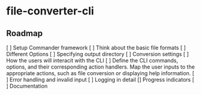 # file-converter-cli

## Roadmap
[ ] Setup Commander framework
[ ] Think about the basic file formats
[ ] Different Options
    [ ] Specifying output directory
    [ ] Conversion settings
[ ] How the users will interacit with the CLI
[ ] Define the CLI commands, options, and their corresponding action handlers. Map the user inputs to the appropriate actions, such as file conversion or displaying help information.
[ ] Error handling and invalid input
[ ] Logging in detail
    [] Progress indicators
[ ] Documentation

